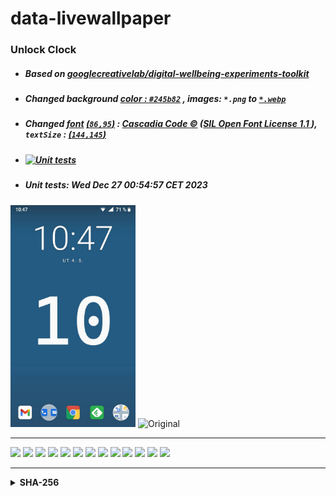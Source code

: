 # data-livewallpaper
### Unlock Clock 
- ##### Based on [googlecreativelab/digital-wellbeing-experiments-toolkit](https://github.com/googlecreativelab/digital-wellbeing-experiments-toolkit/tree/master/liveWallpaper)
- ##### Changed *background [color : `#245b82`](https://github.com/milankomaj/data-livewallpaper/blob/b5c08d901c4341d0178ba37436c8bee609b97a44/app/src/main/res/values/colors.xml#L22)* , *images:* *`*.png`* to  [`*.webp`](https://developers.google.com/speed/webp)
- ##### Changed *[font](app/src/main/res/font/mon.ttf) [(`86,95`)](https://github.com/milankomaj/data-livewallpaper/blob/b5c08d901c4341d0178ba37436c8bee609b97a44/app/src/main/java/com/digitalwellbeingexperiments/toolkit/datalivewallpaper/UnlockCounterWallpaper.kt#L81)* : [ Cascadia Code :copyright:](https://github.com/microsoft/cascadia-code) ([SIL Open Font License 1.1 ](https://github.com/microsoft/cascadia-code/blob/main/LICENSE)), *`textSize` : [(`144,145`)](https://github.com/milankomaj/data-livewallpaper/blob/b5c08d901c4341d0178ba37436c8bee609b97a44/app/src/main/java/com/digitalwellbeingexperiments/toolkit/datalivewallpaper/UnlockCounterWallpaper.kt#L143)*
- #####  [![Unit tests](https://github.com/milankomaj/data-livewallpaper/actions/workflows/gradlew_test.yml/badge.svg?branch=master)](https://github.com/milankomaj/data-livewallpaper/actions/workflows/gradlew_test.yml)
- #####  Unit tests: Wed Dec 27 00:54:57 CET 2023

<img src="https://raw.githubusercontent.com/milankomaj/data-livewallpaper/master/.gitbook/assets/Screenshot.jpg" width="200" title="👉  With change  👈"> <img src="https://play-lh.googleusercontent.com/5jrV7gPOVdXPw54SXDEqnQIbQlfb6mziR5JDwu7-04rUofHSPp-cJo2TveEUXQvHjW4=w1366-h695" width="178" title="Original">

---
![](https://dev-badge.eleonora.workers.dev/github/releases/milankomaj/data-livewallpaper?icon=github&style=flat&scale=1) 
![](https://dev-badge.eleonora.workers.dev/github/tags/milankomaj/data-livewallpaper?icon=github&style=flat&scale=1) 
![](https://dev-badge.eleonora.workers.dev/github/release/milankomaj/data-livewallpaper?icon=github&style=flat&scale=1) 
![](https://dev-badge.eleonora.workers.dev/github/stars/milankomaj/data-livewallpaper?icon=github&style=flat&scale=1) 
![](https://dev-badge.eleonora.workers.dev/github/watchers/milankomaj/data-livewallpaper?icon=github&style=flat&scale=1) 
![](https://dev-badge.eleonora.workers.dev/github/forks/milankomaj/data-livewallpaper?icon=github&style=flat&scale=1) 
![](https://dev-badge.eleonora.workers.dev/github/issues/milankomaj/data-livewallpaper?icon=github&style=flat&scale=1) 
![](https://dev-badge.eleonora.workers.dev/github/open-issues/milankomaj/data-livewallpaper?icon=github&style=flat&scale=1) 
![](https://dev-badge.eleonora.workers.dev/github/closed-issues/milankomaj/data-livewallpaper?icon=github&style=flat&scale=1) 
![](https://dev-badge.eleonora.workers.dev/github/PR/milankomaj/data-livewallpaper?icon=github&style=flat&scale=1) 
![](https://dev-badge.eleonora.workers.dev/github/open-PR/milankomaj/data-livewallpaper?icon=github&style=flat&scale=1) 
![](https://dev-badge.eleonora.workers.dev/github/closed-PR/milankomaj/data-livewallpaper?icon=github&style=flat&scale=1) 
![](https://dev-badge.eleonora.workers.dev/github/merged-PR/milankomaj/data-livewallpaper?icon=github&style=flat&scale=1) 

---



<details><summary><strong>SHA-256</strong></summary>
  
**sha256** | **file**
---: | :---:
8c39c9cd7f77b1e7289e5248d8b6d5d5eb7fb14d2beeeb7ebf0fd59dfaae8314|./artifacts/debug&relase_APK/debug/data_live_wallpaper_debug.apk
66aed92b8c529ba849e2c5be636b88bf0830ab22a94de05576631e6acacfea4d|./artifacts/debug&relase_APK/release/data_live_wallpaper_release.apk
cb669d9800c2af11f8ed41fe54c9ca3130d56f5b186bb745a665c361eb466ea4|./artifacts/debug&relase_APKS/data_live_wallpaper_relase_all.apks
4831c8c3a5f03076b648189ec9af48c8f0a19e5b9b441e5ded1539cc5c3305be|./artifacts/debug&relase_APKS/data_live_wallpaper_debug_all.apks
303a6e6fab7c19c6f5cd98282e023a394f00c75744f1d8e58e9a3e351ea9eb52|./artifacts/debug&relase_Nokia5_APKS/data_live_wallpaper_nokia5_relase.apks
e8d969e41197e331df6d71e2c2ea31e7f81332960a1348c2b5df0c02115eeb9b|./artifacts/debug&relase_Nokia5_APKS/data_live_wallpaper_nokia5_debug.apks
aa781ccda97f09d5318104ad18402475b47a84a8f95cf3121edd3ae1720ad3ec|./artifacts/debug&relase_AAB/debug/app-debug.aab
0c659267a3f777c60ce9bbfdc70ed45347b69133673f9ec3e17668a9a5dda77c|./artifacts/debug&relase_AAB/release/app-release.aab
</details>
